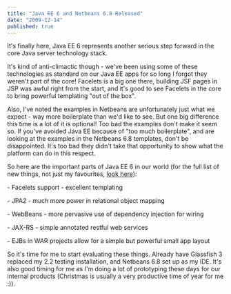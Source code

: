 ```yaml
---
title: "Java EE 6 and Netbeans 6.8 Released"
date: "2009-12-14"
published: true
---
```


It's finally here, Java EE 6 represents another serious step forward in the core Java server technology stack.

It's kind of anti-climactic though - we've been using some of these technologies as standard on our Java EE apps for so long I forgot they weren't part of the core! Facelets is a big one there, building JSF pages in JSP was awful right from the start, and it's good to see Facelets in the core to bring powerful templating "out of the box".

Also, I've noted the examples in Netbeans are unfortunately just what we expect - way more boilerplate than we'd like to see. But one big difference this time is a lot of it is optional! Too bad the examples don't make it seem so. If you've avoided Java EE because of "too much boilerplate", and are looking at the examples in the Netbeans 6.8 templates, don't be disappointed. It's too bad they didn't take that opportunity to show what the platform can do in this respect.

So here are the important parts of Java EE 6 in our world (for the full list of new things, not just my favourites, [look here](http://java.sun.com/javaee/technologies/index.jsp)):

\- Facelets support - excellent templating

\- JPA2 - much more power in relational object mapping

\- WebBeans - more pervasive use of dependency injection for wiring

\- JAX-RS - simple annotated restful web services

\- EJBs in WAR projects allow for a simple but powerful small app layout

So it's time for me to start evaluating these things. Already have Glassfish 3 replaced my 2.2 testing installation, and Netbeans 6.8 set up as my IDE. It's also good timing for me as I'm doing a lot of prototyping these days for our internal products (Christmas is usually a very productive time of year for me :)).
